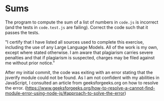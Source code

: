 # Sums

The program to compute the sum of a list of numbers in `code.js` is incorrect
(and the tests in `code.test.js` are failing). Correct the code such that it
passes the tests.

"I certify that I have listed all sources used to complete this exercise, including the use of any Large Language Models. All of the work is my own, except where stated otherwise. I am aware that plagiarism carries severe penalties and that if plagiarism is suspected, charges may be filed against me without prior notice."

After my initial commit, the code was exiting with an error stating that the jsverify module could not be found. As I am not confident with my abilities in JavaScript, I consulted an article from geeksforgeeks.org on how to resolve the error. (https://www.geeksforgeeks.org/how-to-resolve-a-cannot-find-module-error-using-node-js/#approach-to-solve-the-error)